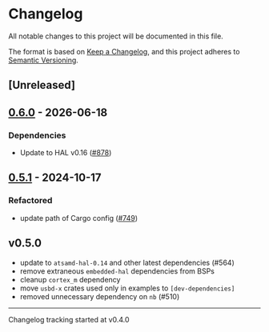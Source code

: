 # Changelog

All notable changes to this project will be documented in this file.

The format is based on [Keep a Changelog](https://keepachangelog.com/en/1.0.0/),
and this project adheres to [Semantic Versioning](https://semver.org/spec/v2.0.0.html).

## [Unreleased]

## [0.6.0](https://github.com/atsamd-rs/atsamd/compare/arduino_mkr1000-0.5.1...arduino_mkr1000-0.6.0) - 2026-06-18

### Dependencies

- Update to HAL v0.16 ([#878](https://github.com/atsamd-rs/atsamd/pull/878))

## [0.5.1](https://github.com/atsamd-rs/atsamd/compare/arduino_mkr1000-0.5.0...arduino_mkr1000-0.5.1) - 2024-10-17

### Refactored

- update path of Cargo config ([#749](https://github.com/atsamd-rs/atsamd/pull/749))

## v0.5.0

- update to `atsamd-hal-0.14` and other latest dependencies (#564)
- remove extraneous `embedded-hal` dependencies from BSPs
- cleanup `cortex_m` dependency
- move `usbd-x` crates used only in examples to `[dev-dependencies]`
- removed unnecessary dependency on `nb` (#510)

---

Changelog tracking started at v0.4.0
